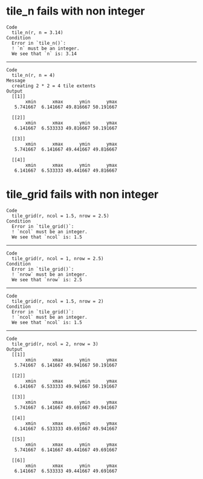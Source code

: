 # tile_n fails with non integer

    Code
      tile_n(r, n = 3.14)
    Condition
      Error in `tile_n()`:
      ! `n` must be an integer.
      We see that `n` is: 3.14

---

    Code
      tile_n(r, n = 4)
    Message
      creating 2 * 2 = 4 tile extents
    Output
      [[1]]
           xmin      xmax      ymin      ymax 
       5.741667  6.141667 49.816667 50.191667 
      
      [[2]]
           xmin      xmax      ymin      ymax 
       6.141667  6.533333 49.816667 50.191667 
      
      [[3]]
           xmin      xmax      ymin      ymax 
       5.741667  6.141667 49.441667 49.816667 
      
      [[4]]
           xmin      xmax      ymin      ymax 
       6.141667  6.533333 49.441667 49.816667 
      

# tile_grid fails with non integer

    Code
      tile_grid(r, ncol = 1.5, nrow = 2.5)
    Condition
      Error in `tile_grid()`:
      ! `ncol` must be an integer.
      We see that `ncol` is: 1.5

---

    Code
      tile_grid(r, ncol = 1, nrow = 2.5)
    Condition
      Error in `tile_grid()`:
      ! `nrow` must be an integer.
      We see that `nrow` is: 2.5

---

    Code
      tile_grid(r, ncol = 1.5, nrow = 2)
    Condition
      Error in `tile_grid()`:
      ! `ncol` must be an integer.
      We see that `ncol` is: 1.5

---

    Code
      tile_grid(r, ncol = 2, nrow = 3)
    Output
      [[1]]
           xmin      xmax      ymin      ymax 
       5.741667  6.141667 49.941667 50.191667 
      
      [[2]]
           xmin      xmax      ymin      ymax 
       6.141667  6.533333 49.941667 50.191667 
      
      [[3]]
           xmin      xmax      ymin      ymax 
       5.741667  6.141667 49.691667 49.941667 
      
      [[4]]
           xmin      xmax      ymin      ymax 
       6.141667  6.533333 49.691667 49.941667 
      
      [[5]]
           xmin      xmax      ymin      ymax 
       5.741667  6.141667 49.441667 49.691667 
      
      [[6]]
           xmin      xmax      ymin      ymax 
       6.141667  6.533333 49.441667 49.691667 
      

